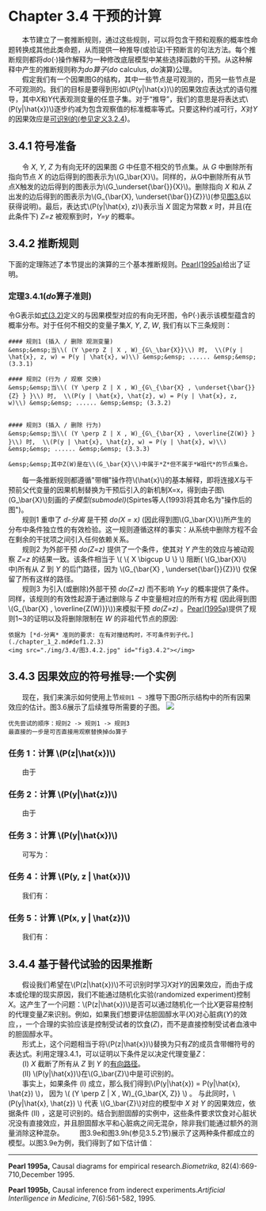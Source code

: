 # Chapter 3.4 干预的计算
&emsp;&emsp;本节建立了一套推断规则，通过这些规则，可以将包含干预和观察的概率性命题转换成其他此类命题，从而提供一种推导(或验证)干预断言的句法方法。每个推断规则都将*do*(·)操作解释为一种修改底层模型中某些选择函数的干预。从这种解释中产生的推断规则称为*do算子*(*do* calculus, *do*演算)公理。  
&emsp;&emsp;假定我们有一个因果图G的结构，其中一些节点是可观测的，而另一些节点是不可观测的。我们的目标是要得到形如\\(P(y|\hat{x})\\)的因果效应表达式的语句推导，其中*X*和*Y*代表观测变量的任意子集。对于“推导”，我们的意思是将表达式\\(P(y|\hat{x})\\)逐步约减为包含观察值的标准概率等式。只要这种约减可行，*X*对*Y*的因果效应是[可识别的(参见定义3.2.4](./chapter_3_2.md#def3.2.4))。
## 3.4.1 符号准备
&emsp;&emsp;令 *X*, *Y*, *Z* 为有向无环的因果图 *G* 中任意不相交的节点集。从 *G* 中删除所有指向节点 *X* 的边后得到的图表示为\\(G_\bar{X}\\)。同样的，从G中删除所有从节点X触发的边后得到的图表示为\\(G_\underset{\bar{}}{X}\\)。删除指向 *X* 和从 *Z* 出发的边后得到的图表示为\\(G_{\bar{X}, \underset{\bar{}}{Z}}\\)(参见[图3.6](#fig3.6)以获得说明)。最后，表达式\\(P(y|\hat{x}, z)\\)表示当 *X* 固定为常数 *x* 时，并且(在此条件下) *Z=z* 被观察到时，*Y=y* 的概率。


## 3.4.2 推断规则
下面的定理陈述了本节提出的演算的三个基本推断规则。[Pearl(1995a)](#Pearl1995a)给出了证明。
### <a id="thm3.4.1">定理3.4.1(*do*算子准则)</a>
令G表示如[式(3.2)](./chapter_3_2.md#form3.2)定义的与因果模型对应的有向无环图，令P(·)表示该模型蕴含的概率分布。对于任何不相交的变量子集*X*, *Y*, *Z*, *W*, 我们有以下三条规则：

```admonish check
#### 规则1 (插入 / 删除 观测变量)
&emsp;&emsp;当\\( (Y \perp Z | X , W)_{G\_\bar{X}}\\) 时,  \\(P(y | \hat{x}, z, w) = P(y | \hat{x}, w)\\) &emsp;&emsp; ...... &emsp;&emsp; (3.3.1)

#### 规则2 (行为 / 观察 交换)
&emsp;&emsp;当\\( (Y \perp Z | X , W)_{G\_{\bar{X} , \underset{\bar{}}{Z} } }\\) 时,  \\(P(y | \hat{x}, \hat{z}, w) = P(y | \hat{x}, z, w)\\) &emsp;&emsp; ...... &emsp;&emsp; (3.3.2)


#### 规则3 (插入 / 删除 行为)
&emsp;&emsp;当\\( (Y \perp Z | X , W)_{G\_{\bar{X} , \overline{Z(W)} } }\\) 时,  \\(P(y | \hat{x}, \hat{z}, w) = P(y | \hat{x}, w)\\) &emsp;&emsp; ...... &emsp;&emsp; (3.3.3)  

&emsp;&emsp;其中Z(W)是在\\(G_\bar{X}\\)中属于*Z*但不属于*W祖代*的节点集合。  

```

&emsp;&emsp;每一条推断规则都遵循"带帽"操作符\\(\hat{x}\\)的基本解释，即将连接*X*与干预前父代变量的因果机制替换为干预后引入的新机制X=x，得到由子图\\(G_\bar{X}\\)刻画的*子模型(submodel)*(Spirtes等人(1993)将其命名为"操作后的图")。  
&emsp;&emsp;规则1 重申了 *d-分离* 是干预 *do(X = x)* (因此得到图\\(G_\bar{X}\\))所产生的分布中条件独立性的有效检验。这一规则遵循这样的事实：从系统中删除方程不会在剩余的干扰项之间引入任何依赖关系。  
&emsp;&emsp;规则2 为外部干预 *do(Z=z)* 提供了一个条件，使其对 *Y* 产生的效应与被动观察 *Z=z* 的结果一致。该条件相当于 \\( \\{ X \bigcup U \\} \\) 阻断( \\(G_\bar{X}\\) 中)所有从 *Z* 到 *Y* 的后门路径，因为 \\(G_{\bar{X} , \underset{\bar{}}{Z}}\\) 仅保留了所有这样的路径。  
&emsp;&emsp;规则3 为引入(或删除)外部干预 *do(Z=z)* 而不影响 *Y=y* 的概率提供了条件。同样，该规则的有效性起源于通过删除与 *Z* 中变量相对应的所有方程 (因此得到图 \\(G_{\bar{X} , \overline{Z(W)}}\\))来模拟干预 *do(Z=z)* 。[Pearl(1995a)](#Pearl1995a)提供了规则1~3的证明以及将删除限制在 *W* 的非祖代节点的原因:
```admonish check  
依据为 [*d-分离* 准则的要求: 在有对撞结构时，不可条件到子代。](./chapter_1_2.md#def1.2.3)
<img src="./img/3.4/图3.4.2.jpg" id="fig3.4.2"></img>
```

## 3.4.3 因果效应的符号推导:一个实例

&emsp;&emsp;现在，我们来演示如何使用上节`规则1 ~ 3`推导下图*G*所示结构中的所有因果效应的估计。图3.6展示了后续推导所需要的子图。
<img src="./img/3.4/图3.6.jpg" id="fig3.6"></img>

```admonish tip
优先尝试的顺序：规则2 -> 规则1 -> 规则3
最直接的一步是可否直接用观察替换掉do算子
```

### 任务 1：计算 \\(P(z|\hat{x})\\)
&emsp;&emsp;由于

### 任务 2：计算 \\(P(y|\hat{z})\\)
&emsp;&emsp;由于

### 任务 3：计算 \\(P(y|\hat{x})\\)
&emsp;&emsp;可写为：

### 任务 4：计算 \\(P(y, z | \hat{x})\\)
&emsp;&emsp;我们有：

### 任务 5：计算 \\(P(x, y | \hat{z})\\)
&emsp;&emsp;我们有：


## 3.4.4 基于替代试验的因果推断
&emsp;&emsp;假设我们希望在\\(P(z|\hat{x})\\)不可识别时学习*X*对*Y*的因果效应，而由于成本或伦理的现实原因，我们不能通过随机化实验(randomized experiment)控制*X*。这产生了一个问题：\\(P(z|\hat{x})\\)是否可以通过随机化一个比*X*更容易控制的代理变量*Z*来识别。例如，如果我们想要评估胆固醇水平(*X*)对心脏病(*Y*)的效应，，一个合理的实验应该是控制受试者的饮食(*Z*)，而不是直接控制受试者血液中的胆固醇水平。  
&emsp;&emsp;形式上，这个问题相当于将\\(P(z|\hat{x})\\)替换为只有*Z*的成员含带帽符号的表达式。利用定理3.4.1，可以证明以下条件足以决定代理变量*Z*：  
&emsp;&emsp;(Ⅰ) *X* 截断了所有从 *Z* 到 *Y* 的[有向路径](./chapter_1_2.md#deforderpath)。  
&emsp;&emsp;(Ⅱ) \\(P(y|\hat{x})\\)在\\(G_\bar{Z}\\)中是可识别的。  
&emsp;&emsp;事实上，如果条件 (Ⅰ) 成立，那么我们得到\\(P(y|\hat{x}) = P(y|\hat{x}, \hat{z}) \\)，
因为 \\( (Y \perp Z | X , W)_{G\_\bar{X, Z}} \\) 。
与此同时，\\(P(y|\hat{x}, \hat{z}) \\) 代表 \\(G\_\bar{Z}\\)对应的模型中 *X* 对 *Y* 的因果效应，依据条件 (Ⅱ) ，这是可识别的。结合到胆固醇的实例中，这些条件要求饮食对心脏状况没有直接效应，并且胆固醇水平和心脏病之间无混杂，除非我们能通过额外的测量消除这种混杂。
&emsp;&emsp;图3.9e和图3.9h(参见3.5.2节)展示了这两种条件都成立的模型。以图3.9e为例，我们得到了如下估计值：


***

<span id="Pearl1995a">**Pearl 1995a,** Causal diagrams for empirical research.*Biometrika*, 82(4):669-710,December 1995.</span>

<span id="Pearl1995b">**Pearl 1995b,** Causal inference from inderect experiments.*Artificial Interlligence in Medicine*, 7(6):561-582, 1995.</span>